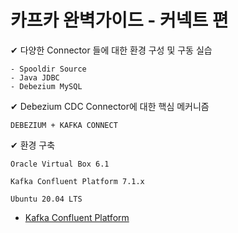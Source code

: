 # 카프카 완벽가이드 - 커넥트 편

✔ 다양한 Connector 들에 대한 환경 구성 및 구동 실습

```
- Spooldir Source
- Java JDBC
- Debezium MySQL
```

✔ Debezium CDC Connector에 대한 핵심 메커니즘

```
DEBEZIUM + KAFKA CONNECT
```

✔ 환경 구축

```
Oracle Virtual Box 6.1

Kafka Confluent Platform 7.1.x

Ubuntu 20.04 LTS

```

- [Kafka Confluent Platform](https://docs.confluent.io/platform/current/installation/versions-interoperability.html)







